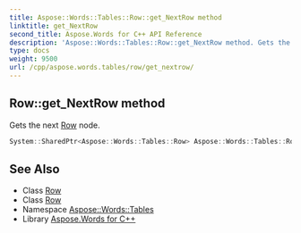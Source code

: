```yaml
---
title: Aspose::Words::Tables::Row::get_NextRow method
linktitle: get_NextRow
second_title: Aspose.Words for C++ API Reference
description: 'Aspose::Words::Tables::Row::get_NextRow method. Gets the next Row node in C++.'
type: docs
weight: 9500
url: /cpp/aspose.words.tables/row/get_nextrow/
---
```

## Row::get_NextRow method


Gets the next [Row](../) node.

```cpp
System::SharedPtr<Aspose::Words::Tables::Row> Aspose::Words::Tables::Row::get_NextRow()
```

## See Also

* Class [Row](../)
* Class [Row](../)
* Namespace [Aspose::Words::Tables](../../)
* Library [Aspose.Words for C++](../../../)
